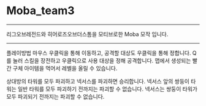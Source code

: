 # Moba_team3
-------
리그오브레전드와 히어로즈오브더스톰을 모티브로한 Moba 모작 입니다.


---
플레이방법
마우스 우클릭을 통해 이동하고, 공격할 대상도 우클릭을 통해 정합니다.
Q를 눌러 스킬을 장전하고 우클릭으로 사용 대상을 정해 공격합니다.
맵에서 생성되는 빨간 구체 아이템을 먹어서 레벨을 올릴 수 있습니다.

상대방의 타워를 모두 파괴하고 넥서스를 파괴하면 승리합니다.
넥서스 앞의 쌍둥이 타워는 일반 타워를 모두 파괴하기 전까지는 파괴할 수 없습니다.
넥서스는 쌍둥이 타워가 모두 파괴되기 전까지는 파괴할 수 없습니다.
